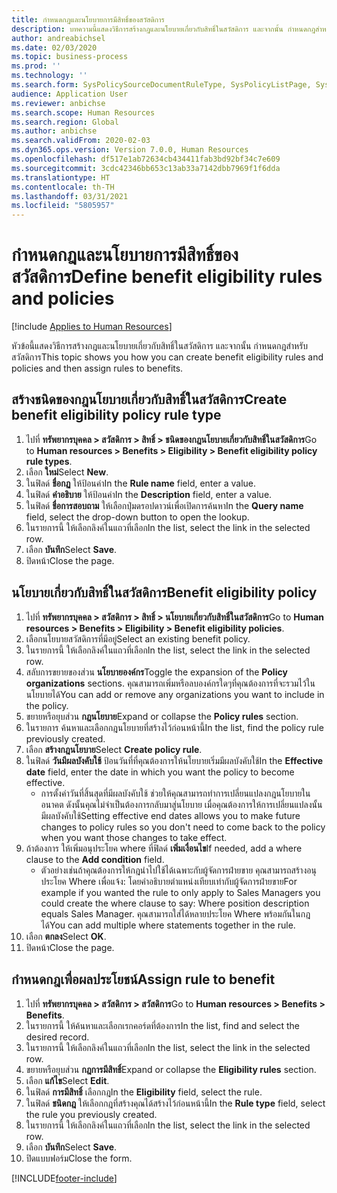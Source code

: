 ```yaml
---
title: กำหนดกฎและนโยบายการมีสิทธิ์ของสวัสดิการ
description: บทความนี้แสดงวิธีการสร้างกฎและนโยบายเกี่ยวกับสิทธิ์ในสวัสดิการ และจากนั้น กำหนดกฎสำหรับสวัสดิการ
author: andreabichsel
ms.date: 02/03/2020
ms.topic: business-process
ms.prod: ''
ms.technology: ''
ms.search.form: SysPolicySourceDocumentRuleType, SysPolicyListPage, SysPolicy, HcmBenefitEligibilityPolicy, HcmBenefit, BenefitWorkspace, HcmBenefitSummaryPart
audience: Application User
ms.reviewer: anbichse
ms.search.scope: Human Resources
ms.search.region: Global
ms.author: anbichse
ms.search.validFrom: 2020-02-03
ms.dyn365.ops.version: Version 7.0.0, Human Resources
ms.openlocfilehash: df517e1ab72634cb434411fab3bd92bf34c7e609
ms.sourcegitcommit: 3cdc42346bb653c13ab33a7142dbb7969f1f6dda
ms.translationtype: HT
ms.contentlocale: th-TH
ms.lasthandoff: 03/31/2021
ms.locfileid: "5805957"
---
```

# <a name="define-benefit-eligibility-rules-and-policies"></a><span data-ttu-id="62b75-103">กำหนดกฎและนโยบายการมีสิทธิ์ของสวัสดิการ</span><span class="sxs-lookup"><span data-stu-id="62b75-103">Define benefit eligibility rules and policies</span></span>

[!include [Applies to Human Resources](../includes/applies-to-hr.md)]

<span data-ttu-id="62b75-104">หัวข้อนี้แสดงวิธีการสร้างกฎและนโยบายเกี่ยวกับสิทธิ์ในสวัสดิการ และจากนั้น กำหนดกฎสำหรับสวัสดิการ</span><span class="sxs-lookup"><span data-stu-id="62b75-104">This topic shows you how you can create benefit eligibility rules and policies and then assign rules to benefits.</span></span>  

## <a name="create-benefit-eligibility-policy-rule-type"></a><span data-ttu-id="62b75-105">สร้างชนิดของกฎนโยบายเกี่ยวกับสิทธิ์ในสวัสดิการ</span><span class="sxs-lookup"><span data-stu-id="62b75-105">Create benefit eligibility policy rule type</span></span>

1. <span data-ttu-id="62b75-106">ไปที่ **ทรัพยากรบุคคล > สวัสดิการ > สิทธิ์ > ชนิดของกฎนโยบายเกี่ยวกับสิทธิ์ในสวัสดิการ**</span><span class="sxs-lookup"><span data-stu-id="62b75-106">Go to **Human resources > Benefits > Eligibility > Benefit eligibility policy rule types**.</span></span>
2. <span data-ttu-id="62b75-107">เลือก **ใหม่**</span><span class="sxs-lookup"><span data-stu-id="62b75-107">Select **New**.</span></span>
3. <span data-ttu-id="62b75-108">ในฟิลด์ **ชื่อกฏ** ให้ป้อนค่า</span><span class="sxs-lookup"><span data-stu-id="62b75-108">In the **Rule name** field, enter a value.</span></span>
4. <span data-ttu-id="62b75-109">ในฟิลด์ **คำอธิบาย** ให้ป้อนค่า</span><span class="sxs-lookup"><span data-stu-id="62b75-109">In the **Description** field, enter a value.</span></span>
5. <span data-ttu-id="62b75-110">ในฟิลด์ **ชื่อการสอบถาม** ให้เลือกปุ่มดรอปดาวน์เพื่อเปิดการค้นหา</span><span class="sxs-lookup"><span data-stu-id="62b75-110">In the **Query name** field, select the drop-down button to open the lookup.</span></span>
6. <span data-ttu-id="62b75-111">ในรายการนี้ ให้เลือกลิงค์ในแถวที่เลือก</span><span class="sxs-lookup"><span data-stu-id="62b75-111">In the list, select the link in the selected row.</span></span>
7. <span data-ttu-id="62b75-112">เลือก **บันทึก**</span><span class="sxs-lookup"><span data-stu-id="62b75-112">Select **Save**.</span></span>
8. <span data-ttu-id="62b75-113">ปิดหน้า</span><span class="sxs-lookup"><span data-stu-id="62b75-113">Close the page.</span></span>

## <a name="benefit-eligibility-policy"></a><span data-ttu-id="62b75-114">นโยบายเกี่ยวกับสิทธิ์ในสวัสดิการ</span><span class="sxs-lookup"><span data-stu-id="62b75-114">Benefit eligibility policy</span></span>

1. <span data-ttu-id="62b75-115">ไปที่ **ทรัพยากรบุคคล > สวัสดิการ > สิทธิ์ > นโยบายเกี่ยวกับสิทธิ์ในสวัสดิการ**</span><span class="sxs-lookup"><span data-stu-id="62b75-115">Go to **Human resources > Benefits > Eligibility > Benefit eligibility policies**.</span></span>
2. <span data-ttu-id="62b75-116">เลือกนโยบายสวัสดิการที่มีอยู่</span><span class="sxs-lookup"><span data-stu-id="62b75-116">Select an existing benefit policy.</span></span>
3. <span data-ttu-id="62b75-117">ในรายการนี้ ให้เลือกลิงค์ในแถวที่เลือก</span><span class="sxs-lookup"><span data-stu-id="62b75-117">In the list, select the link in the selected row.</span></span>
4. <span data-ttu-id="62b75-118">สลับการขยายของส่วน **นโยบายองค์กร**</span><span class="sxs-lookup"><span data-stu-id="62b75-118">Toggle the expansion of the **Policy organizations** sections.</span></span> <span data-ttu-id="62b75-119">คุณสามารถเพิ่มหรือลบองค์กรใดๆที่คุณต้องการที่จะรวมไว้ในนโยบายได้</span><span class="sxs-lookup"><span data-stu-id="62b75-119">You can add or remove any organizations you want to include in the policy.</span></span>
5. <span data-ttu-id="62b75-120">ขยายหรือยุบส่วน **กฎนโยบาย**</span><span class="sxs-lookup"><span data-stu-id="62b75-120">Expand or collapse the **Policy rules** section.</span></span>
6. <span data-ttu-id="62b75-121">ในรายการ ค้นหาและเลือกกฎนโยบายที่สร้างไว้ก่อนหน้านี้</span><span class="sxs-lookup"><span data-stu-id="62b75-121">In the list, find the policy rule previously created.</span></span>
7. <span data-ttu-id="62b75-122">เลือก **สร้างกฎนโยบาย**</span><span class="sxs-lookup"><span data-stu-id="62b75-122">Select **Create policy rule**.</span></span>
8. <span data-ttu-id="62b75-123">ในฟิลด์ **วันมีผลบังคับใช้** ป้อนวันที่ที่คุณต้องการให้นโยบายเริ่มมีผลบังคับใช้</span><span class="sxs-lookup"><span data-stu-id="62b75-123">In the **Effective date** field, enter the date in which you want the policy to become effective.</span></span>
    * <span data-ttu-id="62b75-124">การตั้งค่าวันที่สิ้นสุดที่มีผลบังคับใช้ ช่วยให้คุณสามารถทำการเปลี่ยนแปลงกฎนโยบายในอนาคต ดังนั้นคุณไม่จำเป็นต้องการกลับมาสู่นโยบาย เมื่อคุณต้องการให้การเปลี่ยนแปลงนั้นมีผลบังคับใช้</span><span class="sxs-lookup"><span data-stu-id="62b75-124">Setting effective end dates allows you to make future changes to policy rules so you don't need to come back to the policy when you want those changes to take effect.</span></span>  
9. <span data-ttu-id="62b75-125">ถ้าต้องการ ให้เพิ่มอนุประโยค where ที่ฟิลด์ **เพิ่มเงื่อนไข**</span><span class="sxs-lookup"><span data-stu-id="62b75-125">If needed, add a where clause to the **Add condition** field.</span></span>
    * <span data-ttu-id="62b75-126">ตัวอย่างเช่นถ้าคุณต้องการให้กฎนำไปใช้ได้เฉพาะกับผู้จัดการฝ่ายขาย คุณสามารถสร้างอนุประโยค Where เพื่อแจ้ง: โดยคำอธิบายตำแหน่งเทียบเท่ากับผู้จัดการฝ่ายขาย</span><span class="sxs-lookup"><span data-stu-id="62b75-126">For example if you wanted the rule to only apply to Sales Managers you could create the where clause to say: Where position description equals Sales Manager.</span></span> <span data-ttu-id="62b75-127">คุณสามารถใส่ได้หลายประโยค Where พร้อมกันในกฎได้</span><span class="sxs-lookup"><span data-stu-id="62b75-127">You can add multiple where statements together in the rule.</span></span>  
10. <span data-ttu-id="62b75-128">เลือก **ตกลง**</span><span class="sxs-lookup"><span data-stu-id="62b75-128">Select **OK**.</span></span>
11. <span data-ttu-id="62b75-129">ปิดหน้า</span><span class="sxs-lookup"><span data-stu-id="62b75-129">Close the page.</span></span>

## <a name="assign-rule-to-benefit"></a><span data-ttu-id="62b75-130">กำหนดกฎเพื่อผลประโยชน์</span><span class="sxs-lookup"><span data-stu-id="62b75-130">Assign rule to benefit</span></span>

1. <span data-ttu-id="62b75-131">ไปที่ **ทรัพยากรบุคคล > สวัสดิการ > สวัสดิการ**</span><span class="sxs-lookup"><span data-stu-id="62b75-131">Go to **Human resources > Benefits > Benefits**.</span></span>
2. <span data-ttu-id="62b75-132">ในรายการนี้ ให้ค้นหาและเลือกเรกคอร์ดที่ต้องการ</span><span class="sxs-lookup"><span data-stu-id="62b75-132">In the list, find and select the desired record.</span></span>
3. <span data-ttu-id="62b75-133">ในรายการนี้ ให้เลือกลิงค์ในแถวที่เลือก</span><span class="sxs-lookup"><span data-stu-id="62b75-133">In the list, select the link in the selected row.</span></span>
4. <span data-ttu-id="62b75-134">ขยายหรือยุบส่วน **กฎการมีสิทธิ์**</span><span class="sxs-lookup"><span data-stu-id="62b75-134">Expand or collapse the **Eligibility rules** section.</span></span>
5. <span data-ttu-id="62b75-135">เลือก **แก้ไข**</span><span class="sxs-lookup"><span data-stu-id="62b75-135">Select **Edit**.</span></span>
6. <span data-ttu-id="62b75-136">ในฟิลด์ **การมีสิทธิ์** เลือกกฎ</span><span class="sxs-lookup"><span data-stu-id="62b75-136">In the **Eligibility** field, select the rule.</span></span>
7. <span data-ttu-id="62b75-137">ในฟิลด์ **ชนิดกฎ** ให้เลือกกฎที่สร้างคุณได้สร้างไว้ก่อนหน้านี้</span><span class="sxs-lookup"><span data-stu-id="62b75-137">In the **Rule type** field, select the rule you previously created.</span></span>
9. <span data-ttu-id="62b75-138">ในรายการนี้ ให้เลือกลิงค์ในแถวที่เลือก</span><span class="sxs-lookup"><span data-stu-id="62b75-138">In the list, select the link in the selected row.</span></span>
10. <span data-ttu-id="62b75-139">เลือก **บันทึก**</span><span class="sxs-lookup"><span data-stu-id="62b75-139">Select **Save**.</span></span>
11. <span data-ttu-id="62b75-140">ปิดแบบฟอร์ม</span><span class="sxs-lookup"><span data-stu-id="62b75-140">Close the form.</span></span>



[!INCLUDE[footer-include](../includes/footer-banner.md)]